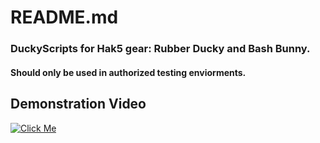 # README.md
### DuckyScripts for Hak5 gear: Rubber Ducky and Bash Bunny. 
#### Should only be used in authorized testing enviorments.  

## Demonstration Video
[![Click Me](https://img.youtube.com/vi/5RGWCgTj9_g/0.jpg)](https://www.youtube.com/watch?v=iliXOUG4Sjo)
